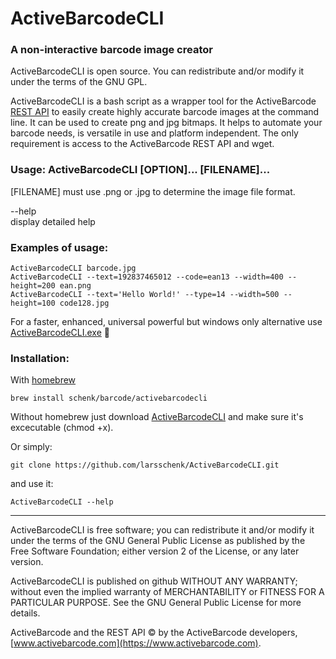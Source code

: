 # ActiveBarcodeCLI

###  A non-interactive barcode image creator

ActiveBarcodeCLI is open source. You can redistribute and/or modify it under the terms of the GNU GPL.

ActiveBarcodeCLI is a bash script as a wrapper tool for the  ActiveBarcode [REST API](https://www.activebarcode.com/rest/) to easily create highly accurate barcode images at the command line. It can be used to create png and jpg bitmaps. It helps to automate your barcode needs, is versatile in use and platform independent. The only requirement is access to the ActiveBarcode REST API and wget.

### Usage: ActiveBarcodeCLI [OPTION]... [FILENAME]...

[FILENAME] must use .png or .jpg to determine the image file format.

  --help  
  display detailed help  

### Examples of usage:
```
ActiveBarcodeCLI barcode.jpg  
ActiveBarcodeCLI --text=192837465012 --code=ean13 --width=400 --height=200 ean.png  
ActiveBarcodeCLI --text='Hello World!' --type=14 --width=500 --height=100 code128.jpg  
```

For a faster, enhanced, universal powerful but windows only alternative use  
[ActiveBarcodeCLI.exe](https://www.activebarcode.com/commandline/) &#128640;

### Installation:

With [homebrew](https://brew.sh) 
```
brew install schenk/barcode/activebarcodecli  
```

Without homebrew just download [ActiveBarcodeCLI](https://raw.githubusercontent.com/larsschenk/ActiveBarcodeCLI/master/ActiveBarcodeCLI) and make sure it's excecutable (chmod +x).  

Or simply:  
```
git clone https://github.com/larsschenk/ActiveBarcodeCLI.git  
```
and use it:   
```
ActiveBarcodeCLI --help  
```

----
ActiveBarcodeCLI is free software; you can redistribute it and/or
modify it under the terms of the GNU General Public License
as published by the Free Software Foundation; either version 2
of the License, or any later version.

ActiveBarcodeCLI is published on github WITHOUT ANY WARRANTY; without even the implied warranty of MERCHANTABILITY or FITNESS FOR A PARTICULAR PURPOSE.
See the GNU General Public License for more details.

ActiveBarcode and the REST API &copy; by the ActiveBarcode developers, [www.activebarcode.com](https://www.activebarcode.com).